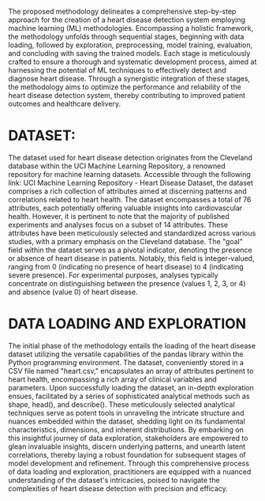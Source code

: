 The proposed methodology delineates a comprehensive step-by-step approach for the creation of a heart disease detection system employing machine learning (ML) methodologies. Encompassing a holistic framework, the methodology unfolds through sequential stages, beginning with data loading, followed by exploration, preprocessing, model training, evaluation, and concluding with saving the trained models. Each stage is meticulously crafted to ensure a thorough and systematic development process, aimed at harnessing the potential of ML techniques to effectively detect and diagnose heart disease. Through a synergistic integration of these stages, the methodology aims to optimize the performance and reliability of the heart disease detection system, thereby contributing to improved patient outcomes and healthcare delivery.

# DATASET:

The dataset used for heart disease detection originates from the Cleveland database within the UCI Machine Learning Repository, a renowned repository for machine learning datasets. Accessible through the following link: UCI Machine Learning Repository - Heart Disease Dataset, the dataset comprises a rich collection of attributes aimed at discerning patterns and correlations related to heart health.
     The dataset encompasses a total of 76 attributes, each potentially offering valuable insights into cardiovascular health. However, it is pertinent to note that the majority of published experiments and analyses focus on a subset of 14 attributes. These attributes have been meticulously selected and standardized across various studies, with a primary emphasis on the Cleveland database. The "goal" field within the dataset serves as a pivotal indicator, denoting the presence or absence of heart disease in patients. Notably, this field is integer-valued, ranging from 0 (indicating no presence of heart disease) to 4 (indicating severe presence). For experimental purposes, analyses typically concentrate on distinguishing between the presence (values 1, 2, 3, or 4) and absence (value 0) of heart disease.

#  DATA LOADING AND EXPLORATION

 The initial phase of the methodology entails the loading of the heart disease dataset utilizing the versatile capabilities of the pandas library within the Python programming environment. The dataset, conveniently stored in a CSV file named "heart.csv," encapsulates an array of attributes pertinent to heart health, encompassing a rich array of clinical variables and parameters. Upon successfully loading the dataset, an in-depth exploration ensues, facilitated by a series of sophisticated analytical methods such as shape, head(), and describe(). These meticulously selected analytical techniques serve as potent tools in unraveling the intricate structure and nuances embedded within the dataset, shedding light on its fundamental characteristics, dimensions, and inherent distributions. By embarking on this insightful journey of data exploration, stakeholders are empowered to glean invaluable insights, discern underlying patterns, and unearth latent correlations, thereby laying a robust foundation for subsequent stages of model development and refinement. Through this comprehensive process of data loading and exploration, practitioners are equipped with a nuanced understanding of the dataset's intricacies, poised to navigate the complexities of heart disease detection with precision and efficacy.

